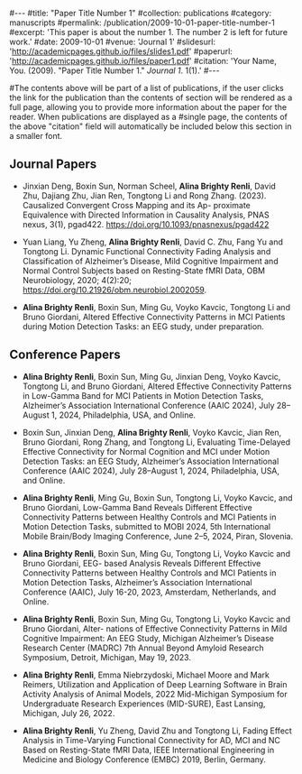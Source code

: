 #---
#title: "Paper Title Number 1"
#collection: publications
#category: manuscripts
#permalink: /publication/2009-10-01-paper-title-number-1
#excerpt: 'This paper is about the number 1. The number 2 is left for future work.'
#date: 2009-10-01
#venue: 'Journal 1'
#slidesurl: 'http://academicpages.github.io/files/slides1.pdf'
#paperurl: 'http://academicpages.github.io/files/paper1.pdf'
#citation: 'Your Name, You. (2009). &quot;Paper Title Number 1.&quot; <i>Journal 1</i>. 1(1).'
#---

#The contents above will be part of a list of publications, if the user clicks the link for the publication than the contents of section will be rendered as a full page, allowing you to provide more information about the paper for the reader. When publications are displayed as a #single page, the contents of the above "citation" field will automatically be included below this section in a smaller font.


## Journal Papers
- Jinxian Deng, Boxin Sun, Norman Scheel, **Alina Brighty Renli**, David Zhu, Dajiang Zhu, Jian Ren, Tongtong Li and Rong Zhang. (2023). Causalized Convergent Cross Mapping and its Ap- proximate Equivalence with Directed Information in Causality Analysis, PNAS nexus, 3(1), pgad422. https://doi.org/10.1093/pnasnexus/pgad422

- Yuan Liang, Yu Zheng, **Alina Brighty Renli**, David C. Zhu, Fang Yu and Tongtong Li. Dynamic Functional Connectivity Fading Analysis and Classification of Alzheimer’s Disease, Mild Cognitive Impairment and Normal Control Subjects based on Resting-State fMRI Data, OBM Neurobiology, 2020; 4(2):20;  https://doi.org/10.21926/obm.neurobiol.2002059.

- **Alina Brighty Renli**, Boxin Sun, Ming Gu, Voyko Kavcic, Tongtong Li and Bruno Giordani, Altered Effective Connectivity Patterns in MCI Patients during Motion Detection Tasks: an EEG study, under preparation.


## Conference Papers
- **Alina Brighty Renli**, Boxin Sun, Ming Gu, Jinxian Deng, Voyko Kavcic, Tongtong Li, and Bruno Giordani, Altered Effective Connectivity Patterns in Low-Gamma Band for MCI Patients in Motion Detection Tasks, Alzheimer’s Association International Conference (AAIC 2024), July 28–August 1, 2024, Philadelphia, USA, and Online.
  
- Boxin Sun, Jinxian Deng, **Alina Brighty Renli**, Voyko Kavcic, Jian Ren, Bruno Giordani, Rong Zhang, and Tongtong Li, Evaluating Time-Delayed Effective Connectivity for Normal Cognition and MCI under Motion Detection Tasks: an EEG Study, Alzheimer’s Association International Conference (AAIC 2024), July 28–August 1, 2024, Philadelphia, USA, and Online.
  
- **Alina Brighty Renli**, Ming Gu, Boxin Sun, Tongtong Li, Voyko Kavcic, and Bruno Giordani, Low-Gamma Band Reveals Different Effective Connectivity Patterns between Healthy Controls and MCI Patients in Motion Detection Tasks, submitted to MOBI 2024, 5th International Mobile Brain/Body Imaging Conference, June 2–5, 2024, Piran, Slovenia.

- **Alina Brighty Renli**, Boxin Sun, Ming Gu, Tongtong Li, Voyko Kavcic and Bruno Giordani, EEG- based Analysis Reveals Different Effective Connectivity Patterns between Healthy Controls and MCI Patients in Motion Detection Tasks, Alzheimer’s Association International Conference (AAIC), July 16-20, 2023, Amsterdam, Netherlands, and Online.

- **Alina Brighty Renli**, Boxin Sun, Ming Gu, Tongtong Li, Voyko Kavcic and Bruno Giordani, Alter- nations of Effective Connectivity Patterns in Mild Cognitive Impairment: An EEG Study, Michigan Alzheimer’s Disease Research Center (MADRC) 7th Annual Beyond Amyloid Research Symposium, Detroit, Michigan, May 19, 2023.

- **Alina Brighty Renli**, Emma Niebrzydoski, Michael Moore and Mark Reimers, Utilization and Application of Deep Learning Software in Brain Activity Analysis of Animal Models, 2022 Mid-Michigan Symposium for Undergraduate Research Experiences (MID-SURE), East Lansing, Michigan, July 26, 2022.

- **Alina Brighty Renli**, Yu Zheng, David Zhu and Tongtong Li, Fading Effect Analysis in Time-Varying Functional Connectivity for AD, MCI and NC Based on Resting-State fMRI Data, IEEE International Engineering in Medicine and Biology Conference (EMBC) 2019, Berlin, Germany.
